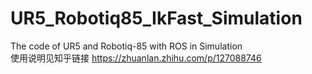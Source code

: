# UR5_Robotiq85_IkFast_Simulation
The code of UR5 and Robotiq-85 with ROS in Simulation  
使用说明见知乎链接 https://zhuanlan.zhihu.com/p/127088746
